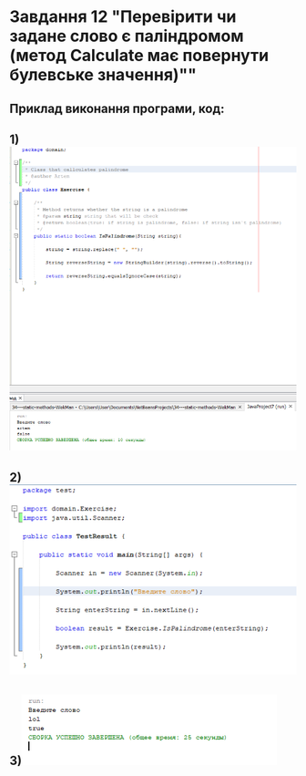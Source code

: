 # Завдання 12 "Перевірити чи задане слово є паліндромом (метод Calculate має повернути булевське значення)""

## Приклад виконання програми, код: 
## 1) ![Image](https://github.com/ppc-ntu-khpi/34---static-methods-WekMan/blob/master/photo/1.png)

## 2)![Image](https://github.com/ppc-ntu-khpi/34---static-methods-WekMan/blob/master/photo/2.png)

## 3)![Image](https://github.com/ppc-ntu-khpi/34---static-methods-WekMan/blob/master/photo/3.png)
